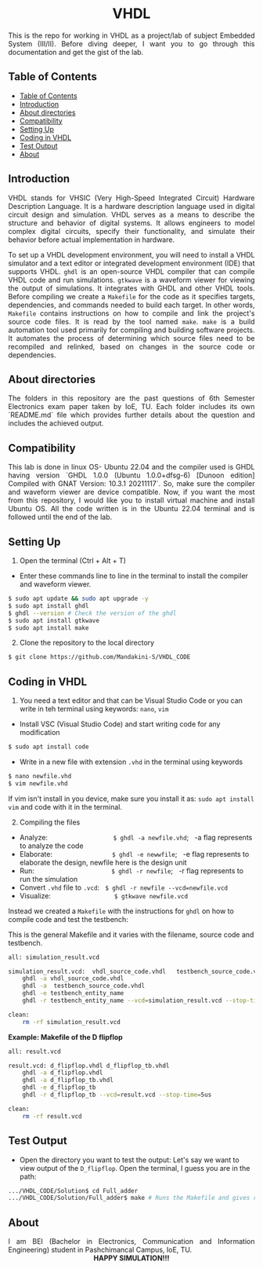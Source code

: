 <div align = 'Center'>
<h1> VHDL </h1>
</div>
<div align = 'justify'>
This is the repo for working in VHDL as a project/lab of subject Embedded System (III/II). Before diving deeper, I want you to go through this documentation and get the gist of the lab. </div>

## Table of Contents
- [Table of Contents](#table-of-contents)
- [Introduction](#introduction)
- [About directories](#about-directories)
- [Compatibility](#compatibility)
- [Setting Up](#setting-up)
- [Coding in VHDL](#coding-in-vhdl)
- [Test Output](#test-output)
- [About](#about)



## Introduction
<div align = 'justify'>
VHDL stands for VHSIC (Very High-Speed Integrated Circuit) Hardware Description Language. It is a hardware description language used in digital circuit design and simulation. VHDL serves as a means to describe the structure and behavior of digital systems. It allows engineers to model complex digital circuits, specify their functionality, and simulate their behavior before actual implementation in hardware.

To set up a VHDL development environment, you will need to install a VHDL simulator and a text editor or integrated development environment (IDE) that supports VHDL. `ghdl` is an open-source VHDL compiler that can compile VHDL code and run simulations. `gtkwave` is a waveform viewer for viewing the output of simulations. It integrates with GHDL and other VHDL tools. Before compiling we create a `Makefile` for the code as it specifies targets, dependencies, and commands needed to build each target. In other words, `Makefile` contains instructions on how to compile and link the project's source code files. It is read by the tool named `make`. `make` is a build automation tool used primarily for compiling and building software projects. It automates the process of determining which source files need to be recompiled and relinked, based on changes in the source code or dependencies.</div>

## About directories
<div align = 'justify'>
The folders in this repository are the past questions of 6th Semester Electronics exam paper taken by IoE, TU. Each folder includes its own `README.md` file which provides further details about the question and includes the achieved output.</div>

## Compatibility
<div align = 'justify'>
This lab is done in linux OS- Ubuntu 22.04 and the compiler used is GHDL having version `GHDL 1.0.0 (Ubuntu 1.0.0+dfsg-6) [Dunoon edition] Compiled with GNAT Version: 10.3.1 20211117`. So, make sure the compiler and waveform viewer are device compatible. Now, if you want the most from this repository, I would like you to install virtual machine and install Ubuntu OS. All the code written is in the Ubuntu 22.04 terminal and is followed until the end of the lab. </div>

## Setting Up
1. Open the terminal (Ctrl + Alt + T)
- Enter these commands line to line in the terminal to install the compiler and waveform viewer.
```bash
$ sudo apt update && sudo apt upgrade -y
$ sudo apt install ghdl
$ ghdl --version # Check the version of the ghdl
$ sudo apt install gtkwave 
$ sudo apt install make
``` 

2. Clone the repository to the local directory
```bash
$ git clone https://github.com/Mandakini-S/VHDL_CODE
```

## Coding in VHDL
1. You need a text editor and that can be Visual Studio Code or you can write in teh terminal using keywords: `nano`, `vim`
- Install VSC (Visual Studio Code) and start writing code for any modification
```bash
$ sudo apt install code
```
- Write in a new file with extension `.vhd` in the terminal using keywords 
```bash
$ nano newfile.vhd
$ vim newfile.vhd
```
If vim isn't install in you device, make sure you install it as: `sudo apt install vim` and code with it in the terminal.

2. Compiling the files
- Analyze: &nbsp;&nbsp;&nbsp;&nbsp;&nbsp;&nbsp;&nbsp;&nbsp;&nbsp;&nbsp;&nbsp;&nbsp;&nbsp;&nbsp;&nbsp;&nbsp;&nbsp;&nbsp;&nbsp;&nbsp;&nbsp;&nbsp;&nbsp;&nbsp;&nbsp;&nbsp;&nbsp;&nbsp;&nbsp;&nbsp;&nbsp;&nbsp;&nbsp;`$ ghdl -a newfile.vhd`; &nbsp;&nbsp;-a flag represents to analyze the code
- Elaborate: &nbsp;&nbsp;&nbsp;&nbsp;&nbsp;&nbsp;&nbsp;&nbsp;&nbsp;&nbsp;&nbsp;&nbsp;&nbsp;&nbsp;&nbsp;&nbsp;&nbsp;&nbsp;&nbsp;&nbsp;&nbsp;&nbsp;&nbsp;&nbsp;&nbsp;&nbsp;&nbsp;&nbsp;&nbsp;&nbsp;`$ ghdl -e newwfile`;&nbsp;&nbsp; -e flag represents to elaborate the design, newfile here is the design unit
- Run: &nbsp;&nbsp;&nbsp;&nbsp;&nbsp;&nbsp;&nbsp;&nbsp;&nbsp;&nbsp;&nbsp;&nbsp;&nbsp;&nbsp;&nbsp;&nbsp;&nbsp;&nbsp;&nbsp;&nbsp;&nbsp;&nbsp;&nbsp;&nbsp;&nbsp;&nbsp;&nbsp;&nbsp;&nbsp;&nbsp;&nbsp;&nbsp;&nbsp;&nbsp;&nbsp;&nbsp;&nbsp;&nbsp;&nbsp;`$ ghdl -r newfile`; &nbsp;&nbsp;-r flag represents to run the simulation 
- Convert `.vhd` file to `.vcd`: &nbsp; `$ ghdl -r newfile --vcd=newfile.vcd`
- Visualize: &nbsp;&nbsp;&nbsp;&nbsp;&nbsp;&nbsp;&nbsp;&nbsp;&nbsp;&nbsp;&nbsp;&nbsp;&nbsp;&nbsp;&nbsp;&nbsp;&nbsp;&nbsp;&nbsp;&nbsp;&nbsp;&nbsp;&nbsp;&nbsp;&nbsp;&nbsp;&nbsp;&nbsp;&nbsp;&nbsp;&nbsp;&nbsp;`$ gtkwave newfile.vcd`

Instead we created a `Makefile` with the instructions for `ghdl` on how to compile code and test the testbench:

This is the general Makefile and it varies with the filename, source code and testbench.
```bash
all: simulation_result.vcd

simulation_result.vcd:	vhdl_source_code.vhdl	testbench_source_code.vhdl
	ghdl -a vhdl_source_code.vhdl
	ghdl -a  testbench_source_code.vhdl
	ghdl -e testbench_entity_name
	ghdl -r testbench_entity_name --vcd=simulation_result.vcd --stop-time=5us

clean:
	rm -rf simulation_result.vcd
```
**Example: Makefile of the D  flipflop**
```bash
all: result.vcd

result.vcd: d_flipflop.vhdl d_flipflop_tb.vhdl
	ghdl -a d_flipflop.vhdl
	ghdl -a d_flipflop_tb.vhdl
	ghdl -e d_flipflop_tb
	ghdl -r d_flipflop_tb --vcd=result.vcd --stop-time=5us

clean:
	rm -rf result.vcd
```

## Test Output
- Open the directory you want to test the output: Let's say we want to view output of the `D_flipflop`. Open the terminal, I guess you are in the path:
```bash
.../VHDL_CODE/Solution$ cd Full_adder 
.../VHDL_CODE/Solution/Full_adder$ make # Runs the Makefile and gives result.vcd output 
```


## About 
<div align = 'justify'>
I am BEI (Bachelor in Electronics, Communication and Information Engineering) student in Pashchimancal Campus, IoE, TU. </div>

<div align = 'center'><b>HAPPY SIMULATION!!!</b></div>